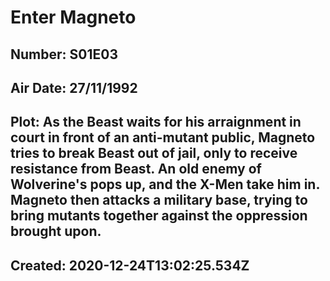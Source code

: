 # Enter Magneto
## Number: S01E03
## Air Date: 27/11/1992
## Plot: As the Beast waits for his arraignment in court in front of an anti-mutant public, Magneto tries to break Beast out of jail, only to receive resistance from Beast. An old enemy of Wolverine's pops up, and the X-Men take him in. Magneto then attacks a military base, trying to bring mutants together against the oppression brought upon.
## Created: 2020-12-24T13:02:25.534Z